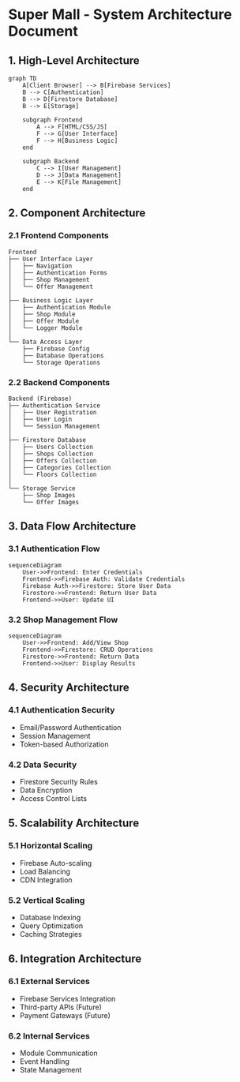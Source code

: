 # Super Mall - System Architecture Document

## 1. High-Level Architecture

```mermaid
graph TD
    A[Client Browser] --> B[Firebase Services]
    B --> C[Authentication]
    B --> D[Firestore Database]
    B --> E[Storage]
    
    subgraph Frontend
        A --> F[HTML/CSS/JS]
        F --> G[User Interface]
        F --> H[Business Logic]
    end
    
    subgraph Backend
        C --> I[User Management]
        D --> J[Data Management]
        E --> K[File Management]
    end
```

## 2. Component Architecture

### 2.1 Frontend Components
```
Frontend
├── User Interface Layer
│   ├── Navigation
│   ├── Authentication Forms
│   ├── Shop Management
│   └── Offer Management
│
├── Business Logic Layer
│   ├── Authentication Module
│   ├── Shop Module
│   ├── Offer Module
│   └── Logger Module
│
└── Data Access Layer
    ├── Firebase Config
    ├── Database Operations
    └── Storage Operations
```

### 2.2 Backend Components
```
Backend (Firebase)
├── Authentication Service
│   ├── User Registration
│   ├── User Login
│   └── Session Management
│
├── Firestore Database
│   ├── Users Collection
│   ├── Shops Collection
│   ├── Offers Collection
│   ├── Categories Collection
│   └── Floors Collection
│
└── Storage Service
    ├── Shop Images
    └── Offer Images
```

## 3. Data Flow Architecture

### 3.1 Authentication Flow
```mermaid
sequenceDiagram
    User->>Frontend: Enter Credentials
    Frontend->>Firebase Auth: Validate Credentials
    Firebase Auth->>Firestore: Store User Data
    Firestore->>Frontend: Return User Data
    Frontend->>User: Update UI
```

### 3.2 Shop Management Flow
```mermaid
sequenceDiagram
    User->>Frontend: Add/View Shop
    Frontend->>Firestore: CRUD Operations
    Firestore->>Frontend: Return Data
    Frontend->>User: Display Results
```

## 4. Security Architecture

### 4.1 Authentication Security
- Email/Password Authentication
- Session Management
- Token-based Authorization

### 4.2 Data Security
- Firestore Security Rules
- Data Encryption
- Access Control Lists

## 5. Scalability Architecture

### 5.1 Horizontal Scaling
- Firebase Auto-scaling
- Load Balancing
- CDN Integration

### 5.2 Vertical Scaling
- Database Indexing
- Query Optimization
- Caching Strategies

## 6. Integration Architecture

### 6.1 External Services
- Firebase Services Integration
- Third-party APIs (Future)
- Payment Gateways (Future)

### 6.2 Internal Services
- Module Communication
- Event Handling
- State Management 